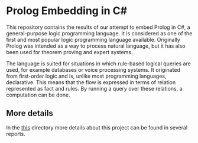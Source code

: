 # Prolog Embedding in C&#35;

This repository contains the results of our attempt to embed Prolog in C#, a general-purpose logic programming language.
It is considered as one of the first and most popular logic programming language available.
Originally Prolog was intended as a way to process natural language, but it has also been used for theorem proving and expert systems.

The language is suited for situations in which rule-based logical queries are used, for example databases or voice processing systems.
It originated from first-order logic and is, unlike most programming languages, declarative.
This means that the flow is expressed in terms of relation represented as fact and rules.
By running a query over these relations, a computation can be done.

## More details
In the <a href="https://github.com/winandr/A8z2hZXB/tree/master/reports" target="_blank">this</a> directory more details about this project can be found in several reports.
